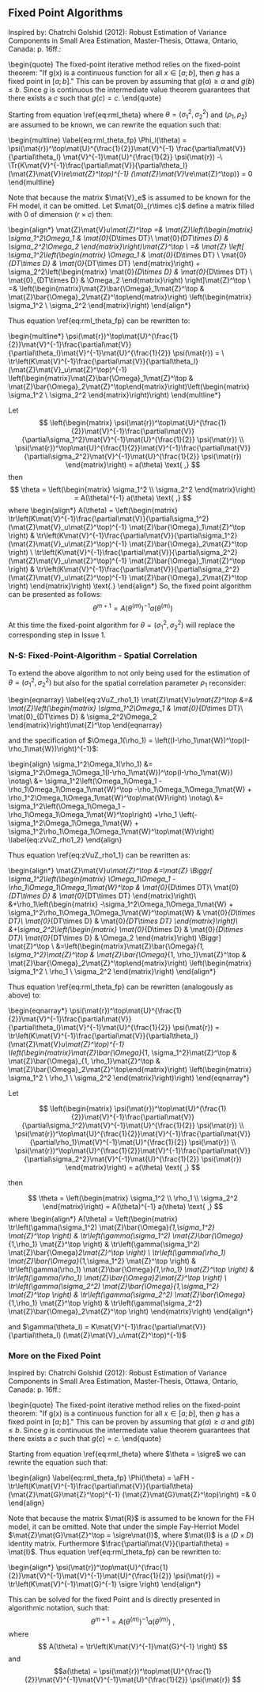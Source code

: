 ## Fixed Point Algorithms

Inspired by: Chatrchi Golshid (2012): Robust Estimation of Variance Components
in Small Area Estimation, Master-Thesis, Ottawa, Ontario, Canada: p. 16ff.:

\begin{quote}
The fixed-point iterative method relies on the fixed-point theorem: "If g(x) is
a continuous function for all $x \in [a; b]$, then $g$ has a fixed point in $[a;
b]$." This can be proven by assuming that $g(a)\geq a$ and $g(b)\leq b$. Since
$g$ is continuous the intermediate value theorem guarantees that there exists a
$c$ such that $g(c) = c$.
\end{quote}

Starting from equation \ref{eq:rml_theta} where $\theta = (\sigma_1^2, 
\sigma_2^2)$ and $(\rho_1, \rho_2)$ are assumed to be known, we can rewrite the 
equation such that:

\begin{multline}
\label{eq:rml_theta_fp}
\Phi_l(\theta) = \psi(\mat{r})^\top\mat{U}^{\frac{1}{2}}\mat{V}^{-1}
\frac{\partial\mat{V}}{\partial\theta_l}
\mat{V}^{-1}\mat{U}^{\frac{1}{2}} \psi(\mat{r}) -\\
\Tr{K\mat{V}^{-1}\frac{\partial\mat{V}}{\partial\theta_l}
(\mat{Z}\mat{V}_\re\mat{Z}^\top)^{-1} (\mat{Z}\mat{V}_\re\mat{Z}^\top)} = 0
\end{multline}

Note that because the matrix $\mat{V}_e$ is assumed to be known for the FH 
model, it can be omitted. Let $\mat{0}_{r\times c}$ define a matrix filled with
$0$ of dimension $(r \times c)$ then:

\begin{align*}
\mat{Z}\mat{V}_u\mat{Z}^\top =& \mat{Z}\left(\begin{matrix}
\sigma_1^2\Omega_1 & \mat{0}_{D\times DT}\\
\mat{0}_{DT\times D} &  \sigma_2^2\Omega_2
\end{matrix}\right)\mat{Z}^\top \\
=& \mat{Z}
\left[
\sigma_1^2\left(\begin{matrix}
\Omega_1 & \mat{0}_{D\times DT} \\
\mat{0}_{DT\times D} &  \mat{0}_{DT\times DT}
\end{matrix}\right) + 
\sigma_2^2\left(\begin{matrix}
\mat{0}_{D\times D} & \mat{0}_{D\times DT} \\
\mat{0}_{DT\times D} & \Omega_2
\end{matrix}\right)
\right]\mat{Z}^\top \\
=& \left(\begin{matrix}\mat{Z}\bar{\Omega}_1\mat{Z}^\top & \mat{Z}\bar{\Omega}_2\mat{Z}^\top\end{matrix}\right)
\left(\begin{matrix}
\sigma_1^2 \\
\sigma_2^2
\end{matrix}\right)
\end{align*}

Thus equation \ref{eq:rml_theta_fp} can be rewritten to:

\begin{multline*}
\psi(\mat{r})^\top\mat{U}^{\frac{1}{2}}\mat{V}^{-1}\frac{\partial\mat{V}}{\partial\theta_l}\mat{V}^{-1}\mat{U}^{\frac{1}{2}} \psi(\mat{r}) = \\ \tr\left(K\mat{V}^{-1}\frac{\partial\mat{V}}{\partial\theta_l} (\mat{Z}\mat{V}_u\mat{Z}^\top)^{-1} \left(\begin{matrix}\mat{Z}\bar{\Omega}_1\mat{Z}^\top & \mat{Z}\bar{\Omega}_2\mat{Z}^\top\end{matrix}\right)\left(\begin{matrix}
\sigma_1^2 \\
\sigma_2^2
\end{matrix}\right)\right)
\end{multline*}

Let
$$
\left(\begin{matrix}
\psi(\mat{r})^\top\mat{U}^{\frac{1}{2}}\mat{V}^{-1}\frac{\partial\mat{V}}{\partial\sigma_1^2}\mat{V}^{-1}\mat{U}^{\frac{1}{2}} \psi(\mat{r}) \\
\psi(\mat{r})^\top\mat{U}^{\frac{1}{2}}\mat{V}^{-1}\frac{\partial\mat{V}}{\partial\sigma_2^2}\mat{V}^{-1}\mat{U}^{\frac{1}{2}} \psi(\mat{r})
\end{matrix}\right)
= a(\theta) \text{ ,}
$$
then
$$
\theta = \left(\begin{matrix}
\sigma_1^2 \\
\sigma_2^2
\end{matrix}\right) = A(\theta)^{-1} a(\theta) \text{ ,}
$$
where
\begin{align*}
A(\theta) = \left(\begin{matrix}
\tr\left(K\mat{V}^{-1}\frac{\partial\mat{V}}{\partial\sigma_1^2} (\mat{Z}\mat{V}_u\mat{Z}^\top)^{-1} \mat{Z}\bar{\Omega}_1\mat{Z}^\top \right) &
\tr\left(K\mat{V}^{-1}\frac{\partial\mat{V}}{\partial\sigma_1^2} (\mat{Z}\mat{V}_u\mat{Z}^\top)^{-1} \mat{Z}\bar{\Omega}_2\mat{Z}^\top \right) \\
\tr\left(K\mat{V}^{-1}\frac{\partial\mat{V}}{\partial\sigma_2^2} (\mat{Z}\mat{V}_u\mat{Z}^\top)^{-1} \mat{Z}\bar{\Omega}_1\mat{Z}^\top \right) &
\tr\left(K\mat{V}^{-1}\frac{\partial\mat{V}}{\partial\sigma_2^2} (\mat{Z}\mat{V}_u\mat{Z}^\top)^{-1} \mat{Z}\bar{\Omega}_2\mat{Z}^\top \right)
\end{matrix}\right) \text{.}
\end{align*}
So, the fixed point algorithm can be presented as follows:
$$
\theta^{m+1} = A(\theta^{(m)})^{-1} a(\theta^{(m)})
$$

At this time the fixed-point algorithm for $\theta = (\sigma_1^2, \sigma_2^2)$
will replace the corresponding step in Issue 1.

### N-S: Fixed-Point-Algorithm - Spatial Correlation

To extend the above algorithm to not only being used for the estimation of
$\theta = (\sigma_1^2, \sigma_2^2)$ but also for the spatial correlation
parameter $\rho_1$ reconsider:

\begin{eqnarray}
\label{eq:zVuZ_rho1_1}
\mat{Z}\mat{V}_u\mat{Z}^\top &=& \mat{Z}\left(\begin{matrix}
\sigma_1^2\Omega_1 & \mat{0}_{D\times DT}\\
\mat{0}_{DT\times D} &  \sigma_2^2\Omega_2
\end{matrix}\right)\mat{Z}^\top
\end{eqnarray}

and the specification of $\Omega_1(\rho_1) = \left((I-\rho_1\mat{W})^\top(I-\rho_1\mat{W})\right)^{-1}$:

\begin{align}
\sigma_1^2\Omega_1(\rho_1) &= \sigma_1^2\Omega_1\Omega_1(I-\rho_1\mat{W})^\top(I-\rho_1\mat{W}) \notag\\
&= \sigma_1^2\left(\Omega_1\Omega_1 -\rho_1\Omega_1\Omega_1\mat{W}^\top -\rho_1\Omega_1\Omega_1\mat{W} + \rho_1^2\Omega_1\Omega_1\mat{W}^\top\mat{W}\right) \notag\\
&= \sigma_1^2\left(\Omega_1\Omega_1 -\rho_1\Omega_1\Omega_1\mat{W}^\top\right) +\rho_1 \left(-\sigma_1^2\Omega_1\Omega_1\mat{W} + \sigma_1^2\rho_1\Omega_1\Omega_1\mat{W}^\top\mat{W}\right) \label{eq:zVuZ_rho1_2}
\end{align}

Thus equation \ref{eq:zVuZ_rho1_1} can be rewritten as:

\begin{align*}
\mat{Z}\mat{V}_u\mat{Z}^\top
&=\mat{Z}
\Biggr[
\sigma_1^2\left(\begin{matrix}
\Omega_1\Omega_1 -\rho_1\Omega_1\Omega_1\mat{W}^\top & \mat{0}_{D\times DT}\\
\mat{0}_{DT\times D} &  \mat{0}_{DT\times DT}
\end{matrix}\right)\\
&+\rho_1\left(\begin{matrix}
-\sigma_1^2\Omega_1\Omega_1\mat{W} + \sigma_1^2\rho_1\Omega_1\Omega_1\mat{W}^\top\mat{W} & \mat{0}_{D\times DT}\\
\mat{0}_{DT\times D} &  \mat{0}_{DT\times DT}
\end{matrix}\right)\\
&+\sigma_2^2\left(\begin{matrix}
\mat{0}_{D\times D} & \mat{0}_{D\times DT}\\
\mat{0}_{DT\times D} & \Omega_2
\end{matrix}\right)
\Biggr]
\mat{Z}^\top \\
&=\left(\begin{matrix}\mat{Z}\bar{\Omega}_{1, \sigma_1^2}\mat{Z}^\top & 
\mat{Z}\bar{\Omega}_{1, \rho_1}\mat{Z}^\top & \mat{Z}\bar{\Omega}_2\mat{Z}^\top\end{matrix}\right)
\left(\begin{matrix}
\sigma_1^2 \\
\rho_1 \\
\sigma_2^2
\end{matrix}\right)
\end{align*}

Thus equation \ref{eq:rml_theta_fp} can be rewritten (analogously as above) to:

\begin{eqnarray*}
\psi(\mat{r})^\top\mat{U}^{\frac{1}{2}}\mat{V}^{-1}\frac{\partial\mat{V}}{\partial\theta_l}\mat{V}^{-1}\mat{U}^{\frac{1}{2}} \psi(\mat{r}) = \tr\left(K\mat{V}^{-1}\frac{\partial\mat{V}}{\partial\theta_l} (\mat{Z}\mat{V}_u\mat{Z}^\top)^{-1} \left(\begin{matrix}\mat{Z}\bar{\Omega}_{1, \sigma_1^2}\mat{Z}^\top & 
\mat{Z}\bar{\Omega}_{1, \rho_1}\mat{Z}^\top & \mat{Z}\bar{\Omega}_2\mat{Z}^\top\end{matrix}\right)
\left(\begin{matrix}
\sigma_1^2 \\
\rho_1 \\
\sigma_2^2
\end{matrix}\right)\right)
\end{eqnarray*}

Let

$$
\left(\begin{matrix}
\psi(\mat{r})^\top\mat{U}^{\frac{1}{2}}\mat{V}^{-1}\frac{\partial\mat{V}}{\partial\sigma_1^2}\mat{V}^{-1}\mat{U}^{\frac{1}{2}} \psi(\mat{r}) \\
\psi(\mat{r})^\top\mat{U}^{\frac{1}{2}}\mat{V}^{-1}\frac{\partial\mat{V}}{\partial\rho_1}\mat{V}^{-1}\mat{U}^{\frac{1}{2}} \psi(\mat{r}) \\
\psi(\mat{r})^\top\mat{U}^{\frac{1}{2}}\mat{V}^{-1}\frac{\partial\mat{V}}{\partial\sigma_2^2}\mat{V}^{-1}\mat{U}^{\frac{1}{2}} \psi(\mat{r})
\end{matrix}\right)
= a(\theta) \text{ ,}
$$

then

$$
\theta = \left(\begin{matrix}
\sigma_1^2 \\
\rho_1 \\
\sigma_2^2
\end{matrix}\right) = A(\theta)^{-1} a(\theta) \text{ ,}
$$
where
\begin{align*}
A(\theta) = \left(\begin{matrix}
\tr\left(\gamma(\sigma_1^2) \mat{Z}\bar{\Omega}_{1,\sigma_1^2} \mat{Z}^\top \right) & \tr\left(\gamma(\sigma_1^2) \mat{Z}\bar{\Omega}_{1,\rho_1} \mat{Z}^\top \right) &
\tr\left(\gamma(\sigma_1^2) \mat{Z}\bar{\Omega}_2\mat{Z}^\top \right) \\
\tr\left(\gamma(\rho_1) \mat{Z}\bar{\Omega}_{1,\sigma_1^2} \mat{Z}^\top \right) & \tr\left(\gamma(\rho_1) \mat{Z}\bar{\Omega}_{1,\rho_1} \mat{Z}^\top \right) &
\tr\left(\gamma(\rho_1) \mat{Z}\bar{\Omega}_2\mat{Z}^\top \right) \\
\tr\left(\gamma(\sigma_2^2) \mat{Z}\bar{\Omega}_{1,\sigma_1^2} \mat{Z}^\top \right) & \tr\left(\gamma(\sigma_2^2) \mat{Z}\bar{\Omega}_{1,\rho_1} \mat{Z}^\top \right) &
\tr\left(\gamma(\sigma_2^2) \mat{Z}\bar{\Omega}_2\mat{Z}^\top \right)
\end{matrix}\right)
\end{align*}

and $\gamma(\theta_l) = K\mat{V}^{-1}\frac{\partial\mat{V}}{\partial\theta_l} (\mat{Z}\mat{V}_u\mat{Z}^\top)^{-1}$

### More on the Fixed Point

Inspired by: Chatrchi Golshid (2012): Robust Estimation of Variance Components 
in Small Area Estimation, Master-Thesis, Ottawa, Ontario, Canada: p. 16ff.:

\begin{quote}
The fixed-point iterative method relies on the fixed-point theorem: "If g(x) is 
a continuous function for all $x \in [a; b]$, then $g$ has a fixed point in $[a;
b]$." This can be proven by assuming that $g(a)\geq a$ and $g(b)\leq b$. Since 
$g$ is continuous the intermediate value theorem guarantees that there exists a 
$c$ such that $g(c) = c$.
\end{quote}

Starting from equation \ref{eq:rml_theta} where $\theta = \sigre$ we can rewrite
the equation such that:

\begin{align}
\label{eq:rml_theta_fp}
\Phi(\theta) = \aFH - \tr\left(K\mat{V}^{-1}\frac{\partial\mat{V}}{\partial\theta} (\mat{Z}\mat{G}\mat{Z}^\top)^{-1} (\mat{Z}\mat{G}\mat{Z}^\top)\right) =& 0
\end{align}

Note that because the matrix $\mat{R}$ is assumed to be known for the FH model,
it can be omitted. Note that under the simple Fay-Herriot Model
$\mat{Z}\mat{G}\mat{Z}^\top = \sigre\mat{I}$, where $\mat{I}$ is a $(D \times
D)$ identity matrix. Furthermore $\frac{\partial\mat{V}}{\partial\theta} =
\mat{I}$. Thus equation \ref{eq:rml_theta_fp} can be rewritten to:

\begin{align*}
\psi(\mat{r})^\top\mat{U}^{\frac{1}{2}}\mat{V}^{-1}\mat{V}^{-1}\mat{U}^{\frac{1}{2}} \psi(\mat{r}) = \tr\left(K\mat{V}^{-1}\mat{G}^{-1} \sigre \right)
\end{align*}

This can be solved for the fixed Point and is directly presented in algorithmic 
notation, such that:
$$
\theta^{m+1} = A(\theta^{(m)})^{-1} a(\theta^{(m)}) \text{ ,}
$$
where 
$$
A(\theta) = \tr\left(K\mat{V}^{-1}\mat{G}^{-1} \right)
$$
and
$$a(\theta) = \psi(\mat{r})^\top\mat{U}^{\frac{1}{2}}\mat{V}^{-1}\mat{V}^{-1}\mat{U}^{\frac{1}{2}} \psi(\mat{r})
$$

